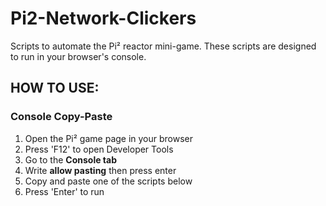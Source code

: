 # Pi2-Network-Clickers

Scripts to automate the Pi² reactor mini-game. These scripts are designed to run in your browser's console.

## HOW TO USE:

### Console Copy-Paste

1. Open the Pi² game page in your browser
2. Press 'F12' to open Developer Tools
3. Go to the **Console tab**
4. Write **allow pasting** then press enter
5. Copy and paste one of the scripts below
6. Press 'Enter' to run
